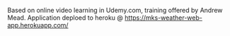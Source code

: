 Based on online video learning in Udemy.com, training offered by Andrew Mead.
Application deploed to heroku @ https://mks-weather-web-app.herokuapp.com/
